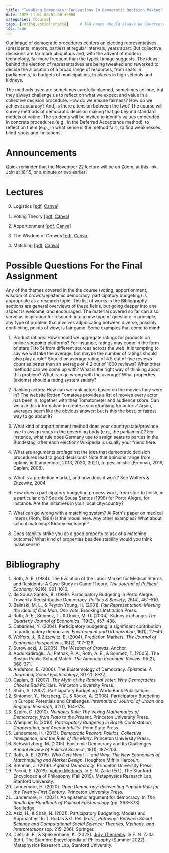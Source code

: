 ```yaml
---
title: "Tweaking Democracy: Innovations In Democratic Decision Making"
date: 2023-11-01 00:01:00 +0000
categories: [Course]
tags: [voting,social_choice]     # TAG names should always be lowercase
toc: true
---
```


Our image of democratic procedures centers on electing representatives (presidents, mayors, parties) 
at regular intervals, years apart. 
But collective decisions are far more ubiquitous and, with the advent of modern technology, 
far more frequent than the typical image suggests. 
The ideas behind the election of representatives are being tweaked and reworked to decide 
the allocation of a broad range of resources, 
from seats in parliaments, to budgets of municipalities, to places in high schools and kidneys. 

The methods used are sometimes carefully planned, sometimes ad-hoc, but they always challenge us to reflect on what we expect and value in a collective decision procedure. 
How do we ensure fairness? How do we achieve accuracy? And, is there a tension between the two?
The course will survey methods of democratic decision making that go beyond standard models of voting. 
The students will be invited to identify values embedded in concrete procedures (e.g., in the Deferred Acceptance method), 
to reflect on them (e.g., in what sense is the method fair), to find weaknesses, blind-spots and limitations.

# Announcements
Quick reminder that the November 22 lecture will be on Zoom, 
at [this](https://uva-live.zoom.us/j/3387430531) link. 
Join at 18:15, or a minute or two earlier!

# Lectures
0. Logistics 
    [[pdf](/content/teaching/2023-tweaking-democracy/00-logistics.pdf), 
    [Canva](https://www.canva.com/design/DAFzmLcXo10/ADrQhyYsXa2NTzYnP5qr7Q/edit?utm_content=DAFzmLcXo10&utm_campaign=designshare&utm_medium=link2&utm_source=sharebutton)]

1. Voting Theory
    [[pdf](/content/teaching/2023-tweaking-democracy/01-voting.pdf), 
    [Canva](https://www.canva.com/design/DAFzmFGBED8/Pq8tdM9e-95pHbgOdqKCEA/edit?utm_content=DAFzmFGBED8&utm_campaign=designshare&utm_medium=link2&utm_source=sharebutton)]

2. Apportionment
    [[pdf](/content/teaching/2023-tweaking-democracy/02-apportionment.pdf), 
    [Canva](https://www.canva.com/design/DAF1ZofapcE/G6QKs8at_47hDmfChK5YjA/edit?utm_content=DAF1ZofapcE&utm_campaign=designshare&utm_medium=link2&utm_source=sharebutton)]

2. The Wisdom of Crowds
    [[pdf](/content/teaching/2023-tweaking-democracy/03-wisdom-crowds.pdf), 
    [Canva](https://www.canva.com/design/DAF23CiQPXU/7FMU_sf86cGsweUE2XIRSw/edit?utm_content=DAF23CiQPXU&utm_campaign=designshare&utm_medium=link2&utm_source=sharebutton)]

4. Matching
    [[pdf](/content/teaching/2023-tweaking-democracy/04-matching.pdf), 
    [Canva](https://www.canva.com/design/DAF5fk9w-S8/apElcoNl7_0wleWV99Xc5g/edit?utm_content=DAF5fk9w-S8&utm_campaign=designshare&utm_medium=link2&utm_source=sharebutton)]

# Possible Questions For the Final Assignment
Any of the themes covered in the the course (voting, apportionment, wisdom of crowds/epistemic democracy, participatory budgeting) is appropriate as a research topic.
The list of works in the Bibliography sections are general overviews of these fields, but going deeper into one aspect is welcome, and encouraged.
The material covered so far can also serve as inspiration for research into a new type of question: in principle, any type of problem that involves adjudicating 
between diverse, possibly conflicting, points of view, is fair game. Some examples that come to mind:

1. Product ratings: How should we aggregate ratings for products on online shopping platforms? For instance, ratings may come in the form of stars (1 to 5) from different sources across the web. It is tempting to say we will take the average, but maybe the number of ratings should also play a role? Should an average rating of 4.5 out of five reviews count as better than an average of 4.2 out of 1000 reviews? What other methods can we come up with? What is the right way of thinking about this problem? What can go wrong with the average? What properties (axioms) should a rating system satisfy?

2. Ranking actors: How can we rank actors based on the movies they were in? The website Rotten Tomatoes provides a list of movies every actor has been in, together with their Tomatometer and audience score. Can we use this information to create a score/ranking for actors? Again, averages seem like the obvious answer: but is this the best, or fairest way to go about it?

3. What kind of apportionment method does your country/state/province use to assign seats in the governing body (e.g., the parliament)? For instance, what rule does Germany use to assign seats to parties in the Bundestag, after each election? Wikipedia is usually your friend here.

4. What are arguments pro/against the idea that democratic decision procedures lead to good decisions? Note that opinions range from optimistic (Landemore, 2013, 2020, 2021), to pessimistic (Brennan, 2016, Caplan, 2008).

5. What is a prediction market, and how does it work? See Wolfers & Zitzewitz, 2004. 

6. How does a participatory budgeting process work, from start to finish, in a particular city? See de Sousa Santos (1998) for Porto Alegre, for instance. Are the initiatives in your local city/country?

7. What can go wrong with a matching system? Al Roth's paper on medical interns (Roth, 1984) is the model here. Any other examples? What about school matching? Kidney exchange?

8. Does stability strike you as a good property to ask of a matching outcome? What kind of properties besides stability would you think make sense?




# Bibliography

1. Roth, A. E. (1984). The Evolution of the Labor Market for Medical Interns and Residents: A Case Study in Game Theory. *The Journal of Political Economy*, 92(6), 991–1016.
2. de Sousa Santos, B. (1998). Participatory Budgeting in Porto Alegre: Toward a Redistributive Democracy. *Politics & Society*, 26(4), 461–510.
3. Balinski, M. L., & Peyton Young, H. (2001). *Fair Representation: Meeting the Ideal of One Man, One Vote*. Brookings Institution Press.
4. Roth, A. E., Sönmez, T., & Ünver, M. U. (2004). Kidney exchange. *The Quarterly Journal of Economics*, 119(2), 457–488.
5. Cabannes, Y. (2004). Participatory budgeting: a significant contribution to participatory democracy. *Environment and Urbanization*, 16(1), 27–46.
6. Wolfers, J., & Zitzewitz, E. (2004). Prediction Markets. *The Journal of Economic Perspectives*, 18(2), 107–126.
7. Surowiecki, J. (2005). *The Wisdom of Crowds*. Anchor.
8. Abdulkadiroğlu, A., Pathak, P. A., Roth, A. E., & Sönmez, T. (2005). The Boston Public School Match. *The American Economic Review*, 95(2), 368–371.
9. Anderson, E. (2006). The Epistemology of Democracy. *Episteme: A Journal of Social Epistemology*, 3(1-2), 8–22.
10. Caplan, B. (2007). *The Myth of the Rational Voter: Why Democracies Choose Bad Policies*. Princeton University Press.
11. Shah, A. (2007). Participatory Budgeting. World Bank Publications.
12. Sintomer, Y., Herzberg, C., & Röcke, A. (2008). Participatory Budgeting in Europe: Potentials and Challenges. *International Journal of Urban and Regional Research*, 32(1), 164–178.
13. Szpiro, G. (2010). *Numbers Rule: The Vexing Mathematics of Democracy, from Plato to the Present*. Princeton University Press.
14. Wampler, B. (2010). *Participatory Budgeting in Brazil: Contestation, Cooperation, and Accountability*. Penn State Press.
15. Landemore, H. (2013). *Democratic Reason: Politics, Collective Intelligence, and the Rule of the Many*. Princeton University Press.
16. Schwartzberg, M. (2015). Epistemic Democracy and Its Challenges. *Annual Review of Political Science*, 18(1), 187–203.
17. Roth, A. E. (2015). *Who Gets What — and Why: The New Economics of Matchmaking and Market Design*. Houghton Mifflin Harcourt.
18. Brennan, J. (2016). *Against Democracy*. Princeton University Press.
19. Pacuit, E. (2019). [Voting Methods](https://plato.stanford.edu/archives/fall2019/entries/voting-methods/). In E. N. Zalta (Ed.), The Stanford Encyclopedia of Philosophy (Fall 2019). Metaphysics Research Lab, Stanford University.
20. Landemore, H. (2020). *Open Democracy: Reinventing Popular Rule for the Twenty-First Century*. Princeton University Press.
21. Landemore, H. (2021). An epistemic argument for democracy. In *The Routledge Handbook of Political Epistemology* (pp. 363–373). Routledge.
22. Aziz, H., & Shah, N. (2021). Participatory Budgeting: Models and Approaches. In T. Rudas & G. Péli (Eds.), *Pathways Between Social Science and Computational Social Science: Theories, Methods, and Interpretations* (pp. 215–236). Springer.
23. Dietrich, F., & Spiekermann, K. (2022). [Jury Theorems](https://plato.stanford.edu/archives/sum2022/entries/jury-theorems/). In E. N. Zalta (Ed.), The Stanford Encyclopedia of Philosophy (Summer 2022). Metaphysics Research Lab, Stanford University.

